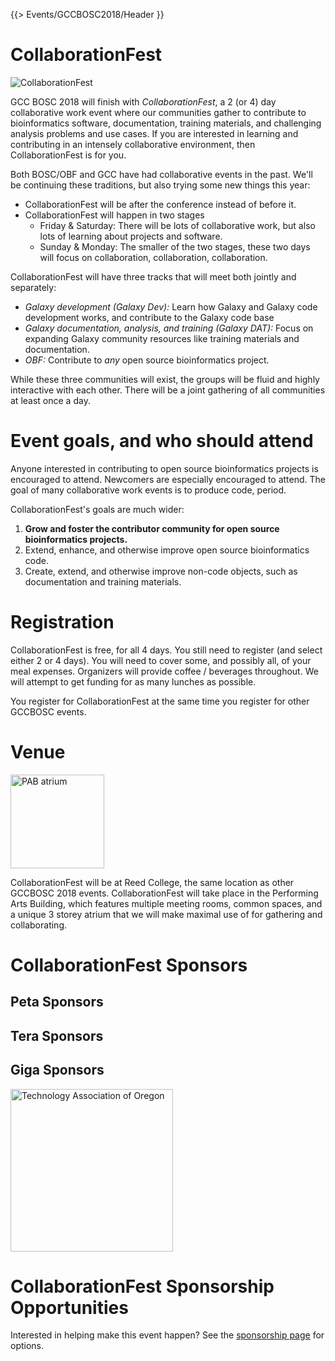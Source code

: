 {{> Events/GCCBOSC2018/Header }}

# CollaborationFest

<img class="pull-right" src="/src/events/gcc2014/hackathon/HackLaptops.jpg" alt="CollaborationFest" />

GCC BOSC 2018 will finish with *CollaborationFest*, a 2 (or 4) day collaborative work event where our communities gather to contribute to bioinformatics software, documentation, training materials, and challenging analysis problems and use cases.  If you are interested in learning and contributing in an intensely collaborative environment, then CollaborationFest is for you.

Both BOSC/OBF and GCC have had collaborative events in the past. We'll be continuing these traditions, but also trying some new things this year:

* CollaborationFest will be after the conference instead of before it.
* CollaborationFest will happen in two stages
  * Friday & Saturday: There will be lots of collaborative work, but also lots of learning about projects and software.
  * Sunday & Monday: The smaller of the two stages, these two days will focus on collaboration, collaboration, collaboration.

CollaborationFest will have three tracks that will meet both jointly and separately:

* *Galaxy development (Galaxy Dev):* Learn how Galaxy and Galaxy code development works, and contribute to the Galaxy code base
* *Galaxy documentation, analysis, and training (Galaxy DAT):* Focus on expanding Galaxy community resources like training materials and documentation.
* *OBF:* Contribute to *any* open source bioinformatics project.

While these three communities will exist, the groups will be fluid and highly interactive with each other.  There will be a joint gathering of all communities at least once a day.

# Event goals, and who should attend

Anyone interested in contributing to open source bioinformatics projects is encouraged to attend.  Newcomers are especially encouraged to attend.  The goal of many collaborative work events is to produce code, period.

CollaborationFest's goals are much wider:

1. **Grow and foster the contributor community for open source bioinformatics projects.**
1. Extend, enhance, and otherwise improve open source bioinformatics code.
1. Create, extend, and otherwise improve non-code objects, such as documentation and training materials.

# Registration

CollaborationFest is free, for all 4 days.  You still need to register (and select either 2 or 4 days).  You will need to cover some, and possibly all, of your meal expenses. Organizers will provide coffee / beverages throughout. We will attempt to get funding for as many lunches as possible.

You register for CollaborationFest at the same time you register for other GCCBOSC events.

# Venue

[<img class="pull-right" src="/src/events/gccbosc2018/reed-pab-steps.jpg" alt="PAB atrium" width="150" />](http://www.reed.edu/performing_arts/)

CollaborationFest will be at Reed College, the same location as other GCCBOSC 2018 events.  CollaborationFest will take place in the Performing Arts Building, which features multiple meeting rooms, common spaces, and a unique 3 storey atrium that we will make maximal use of for gathering and collaborating.

# CollaborationFest Sponsors

## Peta Sponsors

## Tera Sponsors

## Giga Sponsors

[<img src="/src/events/gccbosc2018/sponsors/tao-logo.png" alt="Technology Association of Oregon" width="260" />](http://www.techoregon.org/)

# CollaborationFest Sponsorship Opportunities

Interested in helping make this event happen?  See the [sponsorship page](/src/events/gccbosc2018/sponsors#collaborationfest-sponsorships) for options.

